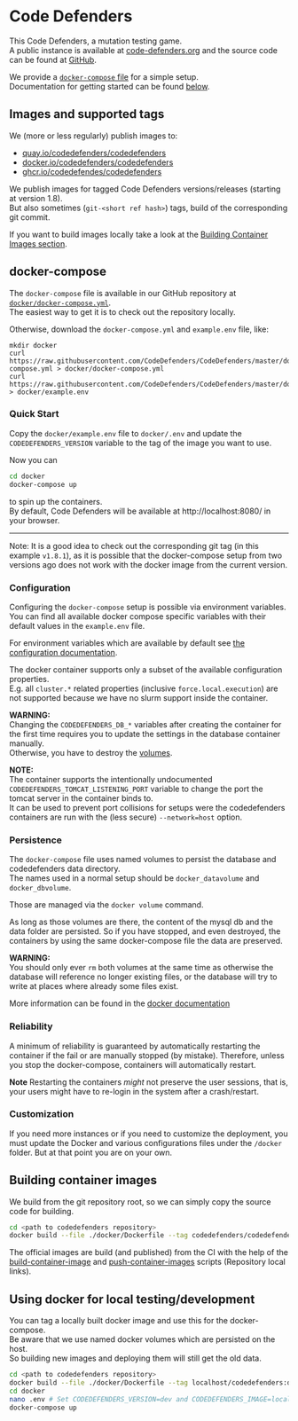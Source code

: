 # Code Defenders

This Code Defenders, a mutation testing game.  
A public instance is available at [code-defenders.org](https://code-defenders.org/) and the source code can be found at [GitHub](https://github.com/CodeDefenders/CodeDefenders/).

We provide a [`docker-compose` file](https://github.com/CodeDefenders/CodeDefenders/blob/master/docker/docker-compose.yml) for a simple setup.  
Documentation for getting started can be found [below](#docker-compose).


## Images and supported tags

We (more or less regularly) publish images to:
- [quay.io/codedefenders/codedefenders](https://quay.io/repository/codedefenders/codedefenders)
- [docker.io/codedefenders/codedefenders](https://hub.docker.com/r/codedefenders/codedefenders)
- [ghcr.io/codedefendes/codedefenders](https://github.com/CodeDefenders/CodeDefenders/pkgs/container/codedefenders)

We publish images for tagged Code Defenders versions/releases (starting at version 1.8).  
But also sometimes (`git-<short ref hash>`) tags, build of the corresponding git commit.

If you want to build images locally take a look at the [Building Container Images section](#building-container-images).


## docker-compose

The `docker-compose` file is available in our GitHub repository at [`docker/docker-compose.yml`](https://github.com/CodeDefenders/CodeDefenders/blob/master/docker/docker-compose.yml).  
The easiest way to get it is to check out the repository locally.  

Otherwise, download the `docker-compose.yml` and `example.env` file, like:
```shell
mkdir docker
curl https://raw.githubusercontent.com/CodeDefenders/CodeDefenders/master/docker/docker-compose.yml > docker/docker-compose.yml
curl https://raw.githubusercontent.com/CodeDefenders/CodeDefenders/master/docker/example.env > docker/example.env
```


### Quick Start

Copy the `docker/example.env` file to `docker/.env` and update the `CODEDEFENDERS_VERSION` variable to the tag of the image you want to use.  

Now you can

```sh
cd docker
docker-compose up
```

to spin up the containers.  
By default, Code Defenders will be available at http://localhost:8080/ in your browser.

---

Note: It is a good idea to check out the corresponding git tag (in this example `v1.8.1`), as it is possible that the docker-compose setup from two versions ago does not work with the docker image from the current version.

### Configuration

Configuring the `docker-compose` setup is possible via environment variables.  
You can find all available docker compose specific variables with their default values in the `example.env` file.

For environment variables which are available by default see [the configuration documentation](https://github.com/CodeDefenders/CodeDefenders/blob/master/docs/Configuration.md).

The docker container supports only a subset of the available configuration properties.  
E.g. all `cluster.*` related properties (inclusive `force.local.execution`) are not supported because we have no slurm support inside the container.

**WARNING:**  
Changing the `CODEDEFENDERS_DB_*` variables after creating the container for the first time requires you to update the settings in the database container manually.  
Otherwise, you have to destroy the [volumes](#persistence).

**NOTE:**  
The container supports the intentionally undocumented `CODEDEFENDERS_TOMCAT_LISTENING_PORT` variable to change the port the tomcat server in the container binds to.  
It can be used to prevent port collisions for setups were the codedefenders containers are run with the (less secure) `--network=host` option.

### Persistence

The `docker-compose` file uses named volumes to persist the database and codedefenders data directory.  
The names used in a normal setup should be `docker_datavolume` and `docker_dbvolume`.

Those are managed via the `docker volume` command.

As long as those volumes are there, the content of the mysql db and the data folder are persisted.
So if you have stopped, and even destroyed, the containers by using the same docker-compose file the data are preserved.

**WARNING:**  
You should only ever `rm` both volumes at the same time as otherwise the database will reference no longer existing files, or the database will try to write at places where already some files exist.

More information can be found in the [docker documentation](https://docs.docker.com/storage/volumes/)


### Reliability
A minimum of reliability is guaranteed by automatically restarting the container if the fail or are manually stopped (by mistake). Therefore, unless you stop the docker-compose, containers will automatically restart.

**Note** Restarting the containers *might* not preserve the user sessions, that is, your users might have to re-login in the system after a crash/restart.


### Customization

If you need more instances or if you need to customize the deployment, you must update the Docker and various configurations files under the ```/docker``` folder. But at that point you are on your own.



## Building container images

We build from the git repository root, so we can simply copy the source code for building.

```sh
cd <path to codedefenders repository>
docker build --file ./docker/Dockerfile --tag codedefenders/codedefenders:<Codedefenders version> .
```

The official images are build (and published) from the CI with the help of the [build-container-image](../scripts/ci/build-container-image) and [push-container-images](../scripts/ci/push-container-images) scripts (Repository local links).


## Using docker for local testing/development

You can tag a locally built docker image and use this for the docker-compose.  
Be aware that we use named docker volumes which are persisted on the host.  
So building new images and deploying them will still get the old data.

```sh
cd <path to codedefenders repository>
docker build --file ./docker/Dockerfile --tag localhost/codedefenders:dev .
cd docker
nano .env # Set CODEDEFENDERS_VERSION=dev and CODEDEFENDERS_IMAGE=localhost/codedefenders
docker-compose up
```
